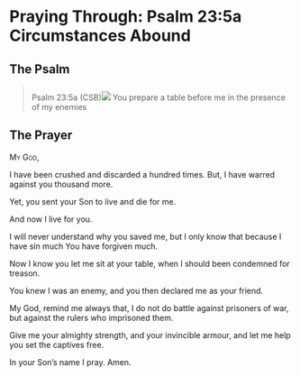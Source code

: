 # Praying Through: Psalm 23:5a Circumstances Abound

## The Psalm

>Psalm 23:5a (CSB)<img class="intro-right" style="margin-top:10px" src="/images/art-paris-psalter.jpg">   You prepare a table before me in the presence of my enemies

## The Prayer

<div style='font-variant: small-caps;'>
My God,
</div>


I have been crushed and
  discarded a hundred times.
  But, I have warred against you
  thousand more.

Yet, you sent your Son to live
  and die for me.

And now I live for you.

I will never understand
  why you saved me,
  but I only know that
  because I have sin much
  You have forgiven much.

Now I know you let me sit
  at your table,
  when I should been
  condemned for treason.

You knew I was an enemy,
  and you then declared me
  as your friend.

My God, remind me always that,
  I do not do battle
  against prisoners of war,
  but against the rulers
  who imprisoned them.

Give me your almighty strength,
  and your invincible armour,
  and let me help
  you set the captives free.

In your Son’s name I pray. Amen.
